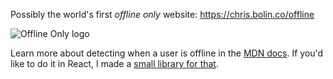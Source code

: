 Possibly the world's first *offline only* website: https://chris.bolin.co/offline

![Offline Only logo](https://chris.bolin.co/offline/preview.png)

Learn more about detecting when a user is offline in the [MDN docs](https://developer.mozilla.org/en-US/docs/Online_and_offline_events).
If you'd like to do it in React, I made a [small library for that](https://github.com/chrisbolin/react-detect-offline).
